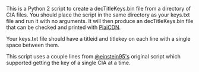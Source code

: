 This is a Python 2 script to create a decTitleKeys.bin file from a directory of CIA files. You should place the script in the same directory as your keys.txt file and run it with no arguments. It will then produce an decTitleKeys.bin file that can be checked and printed with [PlaiCDN](https://github.com/Plailect/PlaiCDN).

Your keys.txt file should have a titleid and titlekey on each line with a single space between them.

This script uses a couple lines from [@einstein95's](https://gbatemp.net/threads/release-3ds_ctr_decryptor-void.370684/page-105#post-5245861) original script which supported getting the key of a single CIA at a time.
